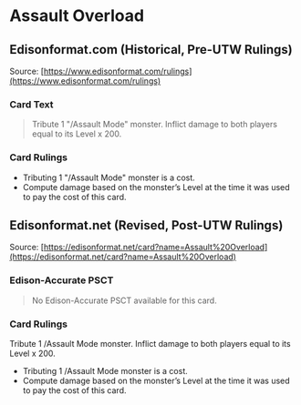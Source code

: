 # Assault Overload

## Edisonformat.com (Historical, Pre-UTW Rulings)

Source: [https://www.edisonformat.com/rulings](https://www.edisonformat.com/rulings)

### Card Text

> Tribute 1 "/Assault Mode" monster. Inflict damage to both players equal to its Level x 200.

### Card Rulings

*   Tributing 1 "/Assault Mode" monster is a cost.
*   Compute damage based on the monster’s Level at the time it was used to pay the cost of this card.

## Edisonformat.net (Revised, Post-UTW Rulings)

Source: [https://edisonformat.net/card?name=Assault%20Overload](https://edisonformat.net/card?name=Assault%20Overload)

### Edison-Accurate PSCT

> No Edison-Accurate PSCT available for this card.

### Card Rulings

Tribute 1 /Assault Mode monster. Inflict damage to both players equal to its Level x 200.
*   Tributing 1 /Assault Mode monster is a cost.
*   Compute damage based on the monster’s Level at the time it was used to pay the cost of this card.
            